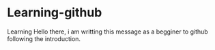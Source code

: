# Learning-github
Learning
Hello there, i am writting this message as a begginer to github following the introduction.
